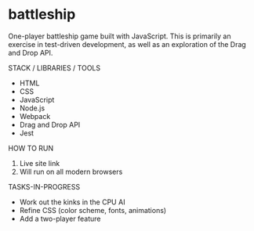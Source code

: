 # battleship
One-player battleship game built with JavaScript. This is primarily an exercise in test-driven development, as well as an exploration of the Drag and Drop API. 

STACK / LIBRARIES / TOOLS
* HTML
* CSS
* JavaScript
* Node.js
* Webpack
* Drag and Drop API 
* Jest 

HOW TO RUN
1. Live site link
2. Will run on all modern browsers 

TASKS-IN-PROGRESS
* Work out the kinks in the CPU AI
* Refine CSS (color scheme, fonts, animations)
* Add a two-player feature